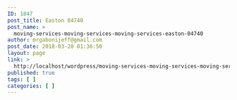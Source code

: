 ```yaml
---
ID: 1847
post_title: Easton 04740
post_name: >
  moving-services-moving-services-moving-services-easton-04740
author: mrgabonijeff@gmail.com
post_date: 2018-03-28 01:36:50
layout: page
link: >
  http://localhost/wordpress/moving-services-moving-services-moving-services-easton-04740/
published: true
tags: [ ]
categories: [ ]
---
```

